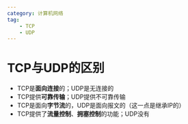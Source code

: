 ```yaml
---
category: 计算机网络
tag:
    - TCP
    - UDP
---
```


# TCP与UDP的区别

- TCP是**面向连接**的；UDP是无连接的
- TCP提供**可靠传输**；UDP提供不可靠传输
- TCP是面向**字节流**的，UDP是面向报文的（这一点是继承IP的）
- TCP提供了**流量控制**、**拥塞控制**的功能；UDP没有